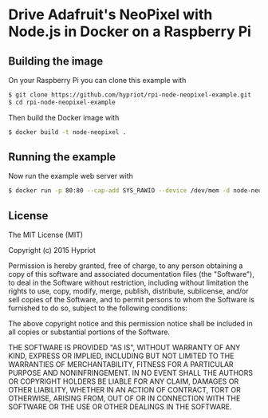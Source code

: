 # Drive Adafruit's NeoPixel with Node.js in Docker on a Raspberry Pi

## Building the image

On your Raspberry Pi you can clone this example with

```bash
$ git clone https://github.com/hypriot/rpi-node-neopixel-example.git
$ cd rpi-node-neopixel-example
```

Then build the Docker image with

```bash
$ docker build -t node-neopixel .
```

## Running the example

Now run the example web server with

```bash
$ docker run -p 80:80 --cap-add SYS_RAWIO --device /dev/mem -d node-neopixel
```

## License

The MIT License (MIT)

Copyright (c) 2015 Hypriot

Permission is hereby granted, free of charge, to any person obtaining a copy
of this software and associated documentation files (the "Software"), to deal
in the Software without restriction, including without limitation the rights
to use, copy, modify, merge, publish, distribute, sublicense, and/or sell
copies of the Software, and to permit persons to whom the Software is
furnished to do so, subject to the following conditions:

The above copyright notice and this permission notice shall be included in all
copies or substantial portions of the Software.

THE SOFTWARE IS PROVIDED "AS IS", WITHOUT WARRANTY OF ANY KIND, EXPRESS OR
IMPLIED, INCLUDING BUT NOT LIMITED TO THE WARRANTIES OF MERCHANTABILITY,
FITNESS FOR A PARTICULAR PURPOSE AND NONINFRINGEMENT. IN NO EVENT SHALL THE
AUTHORS OR COPYRIGHT HOLDERS BE LIABLE FOR ANY CLAIM, DAMAGES OR OTHER
LIABILITY, WHETHER IN AN ACTION OF CONTRACT, TORT OR OTHERWISE, ARISING FROM,
OUT OF OR IN CONNECTION WITH THE SOFTWARE OR THE USE OR OTHER DEALINGS IN THE
SOFTWARE.
